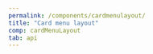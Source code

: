 ```yaml
---
permalink: /components/cardmenulayout/
title: "Card menu layout"
comp: cardMenuLayout
tab: api
---
```

